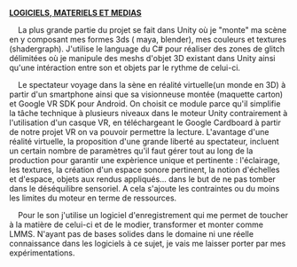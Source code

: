 <u>**LOGICIELS, MATERIELS ET MEDIAS**</u>

    La plus grande partie du projet se fait dans Unity où je "monte" ma scène en y composant mes formes 3ds ( maya, blender), mes couleurs et textures (shadergraph).  J'utilise le language du C# pour réaliser des zones de glitch délimitées où je manipule des meshs d'objet 3D existant dans Unity ainsi qu'une intéraction entre son et objets par le rythme de celui-ci.

    Le spectateur voyage dans la sène en réalité virtuelle(un monde en 3D) à partir d'un smartphone ainsi que sa visionneuse montée (maquette carton) et Google VR SDK pour Android. On choisit ce module parce qu'il simplifie la tâche technique à plusieurs niveaux dans le moteur Unity contrairement à l'utilisation d'un casque VR, en téléchargeant le Google Cardboard à partir de notre projet VR on va pouvoir permettre la lecture. L'avantage d'une réalité virtuelle, la proposition d'une grande liberté au spectateur, incluent un certain nombre de paramètres qu'il faut gérer tout au long de la production pour garantir une expèrience unique et pertinente : l'éclairage, les textures, la création d'un espace sonore pertinent, la notion d'échelles et d'espace, objets aux rendus appliqués... dans le but de ne pas tomber dans le déséquilibre sensoriel. A cela s'ajoute les contraintes ou du moins les limites du moteur en terme de ressources.

    Pour le son j'utilise un logiciel d'enregistrement qui me permet de toucher à la matière de celui-ci et de le modier, transformer et monter comme LMMS. N'ayant pas de bases solides dans le domaine ni une réelle connaissance dans les logiciels à ce sujet, je vais me laisser porter par mes expérimentations.
